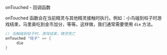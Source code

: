onTouched - 回调函数

onTouched 函数会在当前精灵与其他精灵接触时执行。例如：小鸟碰到柱子时游戏结束，马里奥吃到金币加分，等等。这样做，我们通常需要使用 `die` 方法。

```go
// 当触碰到柱子时，游戏结束，精灵死亡
onTouched "柱子" => {
     die
}
```
